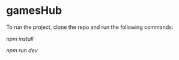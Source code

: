 # gamesHub
To run the project, clone the repo and run the following commands:

<i>npm install</i>

<i>npm run dev</i>


